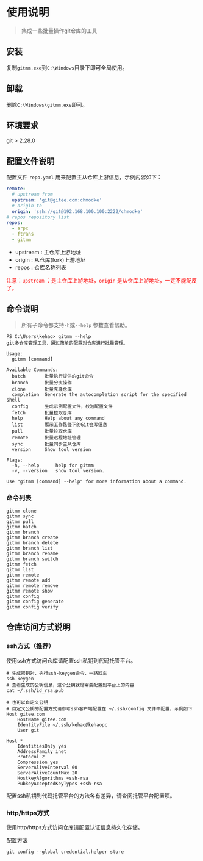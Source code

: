 # 使用说明

> 集成一些批量操作git仓库的工具

## 安装

复制`gitmm.exe`到`C:\Windows`目录下即可全局使用。

## 卸载

删除`C:\Windows\gitmm.exe`即可。

## 环境要求

git > 2.28.0

## 配置文件说明

配置文件 `repo.yaml` 用来配置主从仓库上游信息，示例内容如下：

```yaml
remote:
  # upstream from
  upstream: 'git@gitee.com:chmodke'
  # origin to
  origin: 'ssh://git@192.168.100.100:2222/chmodke'
# repos repository list
repos:
  - arpc
  - ftrans
  - gitmm
```

- upstream : 主仓库上游地址
- origin : 从仓库(fork)上游地址
- repos : 仓库名称列表

<font style="color:red">注意：`upstream` ：是主仓库上游地址，`origin` 是从仓库上游地址，一定不能配反了。</font>

## 命令说明

> 所有子命令都支持`-h`或`--help` 参数查看帮助。

```shell
PS C:\Users\kehao> gitmm --help
git多仓库管理工具，通过简单的配置对仓库进行批量管理。

Usage:
  gitmm [command]

Available Commands:
  batch       批量执行提供的git命令
  branch      批量分支操作
  clone       批量克隆仓库
  completion  Generate the autocompletion script for the specified shell
  config      生成示例配置文件，校验配置文件
  fetch       批量拉取仓库
  help        Help about any command
  list        展示工作路径下的Git仓库信息
  pull        批量拉取仓库
  remote      批量远程地址管理
  sync        批量同步主从仓库
  version     Show tool version

Flags:
  -h, --help      help for gitmm
  -v, --version   show tool version.

Use "gitmm [command] --help" for more information about a command.
```

### 命令列表

```shell
gitmm clone 
gitmm sync 
gitmm pull 
gitmm batch 
gitmm branch 
gitmm branch create 
gitmm branch delete 
gitmm branch list 
gitmm branch rename 
gitmm branch switch 
gitmm fetch 
gitmm list 
gitmm remote 
gitmm remote add 
gitmm remote remove 
gitmm remote show 
gitmm config 
gitmm config generate 
gitmm config verify 
```

## 仓库访问方式说明

### ssh方式（推荐）

使用ssh方式访问仓库请配置ssh私钥到代码托管平台。

```shell
# 生成密钥对，执行ssh-keygen命令，一路回车
ssh-keygen
# 查看生成的公钥信息，这个公钥就是需要配置到平台上的内容
cat ~/.ssh/id_rsa.pub

# 也可以自定义公钥
# 自定义公钥的配置方式请参考ssh客户端配置在 ~/.ssh/config 文件中配置，示例如下
Host gitee.com
    HostName gitee.com
    IdentityFile ~/.ssh/kehao@kehaopc
    User git

Host *
    IdentitiesOnly yes
    AddressFamily inet
    Protocol 2
    Compression yes
    ServerAliveInterval 60
    ServerAliveCountMax 20
    HostkeyAlgorithms +ssh-rsa
    PubkeyAcceptedKeyTypes +ssh-rsa

```

配置ssh私钥到代码托管平台的方法各有差异，请查阅托管平台配置项。

### http/https方式

使用http/https方式访问仓库请配置认证信息持久化存储。

配置方法

```shell
git config --global credential.helper store
```
